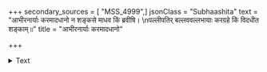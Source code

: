 +++
secondary_sources = [ "MSS_4999",]
jsonClass = "Subhaashita"
text = "आभीरनार्याः करमादधानो न शङ्कसे माधव किं ब्रवीषि।  \nपल्लीपतिर् बल्लववल्लभायाः करग्रहे किं विदधीत शङ्काम्॥"
title = "आभीरनार्याः करमादधानो"

+++

<details><summary>Text</summary>

आभीरनार्याः करमादधानो न शङ्कसे माधव किं ब्रवीषि।  
पल्लीपतिर् बल्लववल्लभायाः करग्रहे किं विदधीत शङ्काम्॥
</details>

